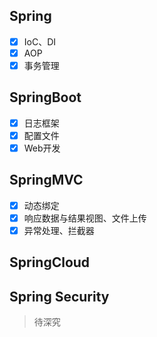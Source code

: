 ## Spring

- [x] IoC、DI
- [x] AOP
- [x] 事务管理

## SpringBoot

- [x] 日志框架
- [x] 配置文件
- [x] Web开发

## SpringMVC

- [x] 动态绑定
- [x] 响应数据与结果视图、文件上传
- [x] 异常处理、拦截器

## SpringCloud

## Spring Security



> 待深究